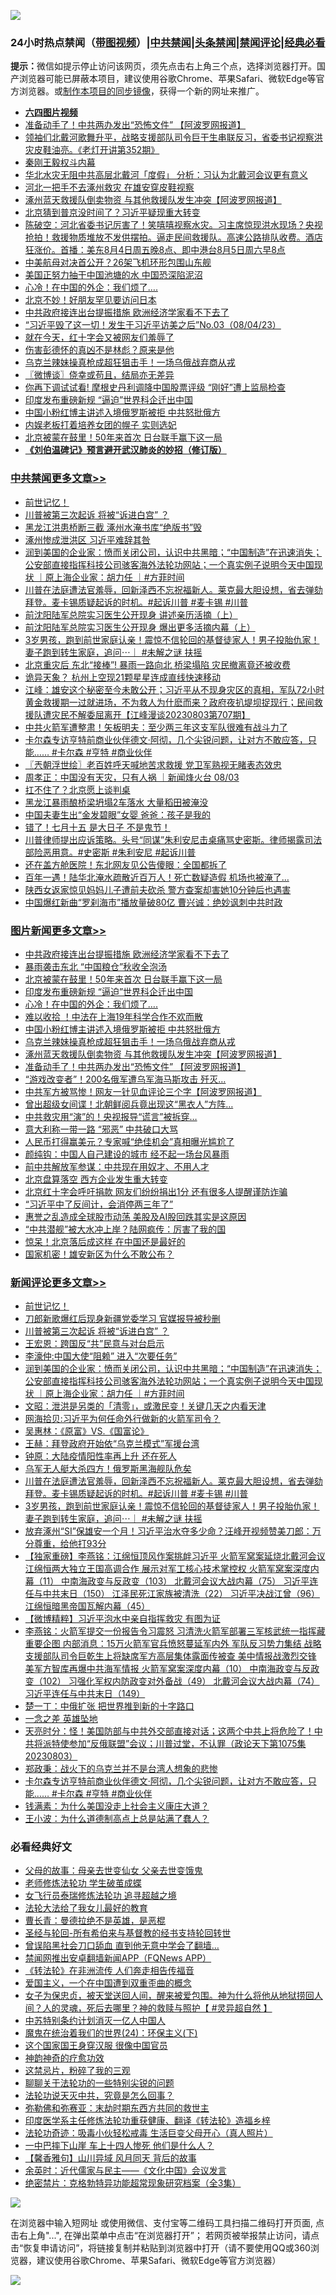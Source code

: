 ![](https://raw.githubusercontent.com/jsvpn/jsproxy/dev/64photo/fqnews-qr.jpg)

<div id="tt">
<h3>24小时热点禁闻（<a href="https://aaa.v2dns.tk/?QAjUl=BgRp5UNKRn&T5Vk=fPVH&Q59Ab=WxGE" target="_blank">带图视频</a>）|<a href="#%E4%B8%AD%E5%85%B1%E7%A6%81%E9%97%BB%E6%9B%B4%E5%A4%9A%E6%96%87%E7%AB%A0">中共禁闻</a>|<a href="#%E5%9B%BE%E7%89%87%E6%96%B0%E9%97%BB%E6%9B%B4%E5%A4%9A%E6%96%87%E7%AB%A0">头条禁闻</a>|<a href="#%E6%96%B0%E9%97%BB%E8%AF%84%E8%AE%BA%E6%9B%B4%E5%A4%9A%E6%96%87%E7%AB%A0">禁闻评论|<a href="#%E5%BF%85%E7%9C%8B%E7%BB%8F%E5%85%B8%E5%A5%BD%E6%96%87">经典必看</a></h3>
<div><b>提示：</b>微信如提示停止访问该网页，须先点击右上角三个点，选择浏览器打开。国产浏览器可能已屏蔽本项目，建议使用谷歌Chrome、苹果Safari、微软Edge等官方浏览器。或<a href="%E5%88%B6%E4%BD%9Cgit%E7%A6%81%E9%97%BB%E9%95%9C%E5%83%8F.md">制作本项目的同步镜像</a>，获得一个新的网址来推广。</div>
<ul>
<li><b><a href="http://d2.v2rss.gq/64.mp4" target="_blank">六四图片视频</a></b></li>
<li><a href="/topimagenews/20230804/1915920.md">准备动手了！中共两办发出“恐怖文件” 【阿波罗网报道】</a></li>
<li><a href="/sohnews/20230804/1915921.md">领袖们北戴河歌舞升平，战略支援部队司令巨干生串联反习，省委书记视察洪灾皮鞋油亮。《老灯开讲第352期》</a></li>
<li><a href="/ccpdope/20230804/1915940.md">秦刚王毅权斗内幕</a></li>
<li><a href="/headline/20230804/1915931.md">华北水灾无阻中共高层北戴河「度假」 分析：习认为北戴河会议更有意义</a></li>
<li><a href="/ssgc/20230804/1915971.md">河北一把手不去涿州救灾 在雄安穿皮鞋视察</a></li>
<li><a href="/topimagenews/20230804/1915935.md">涿州蓝天救援队倒卖物资 与其他救援队发生冲突【阿波罗网报道】</a></li>
<li><a href="/baitai/20230805/1916127.md">北京猜到普京没时间了？习近平疑现重大转变</a></li>
<li><a href="/sohnews/20230804/1915968.md">陈破空：河北省委书记厉害了！笑嘻嘻视察水灾。习主席惊现洪水现场？央视抢拍！救援物质堆放不发供摆拍。逼走民间救援队。高速公路排队收费。酒店狂涨价。首播：美东8月4日周五晚8点、即中港台8月5日周六早8点</a></li>
<li><a href="/cnnews/20230805/1916081.md">中美航母对决首公开？26架飞机环形包围山东舰</a></li>
<li><a href="/finance/20230805/1916040.md">美国正努力抽干中国池塘的水 中国恐深陷泥沼</a></li>
<li><a href="/topimagenews/20230805/1916131.md">心冷！在中国的外企：我们烦了….</a></li>
<li><a href="/cnnews/20230805/1916126.md">北京不妙！好朋友罕见要访问日本</a></li>
<li><a href="/topimagenews/20230805/1916173.md">中共政府接连出台提振措施 欧洲经济学家看不下去了</a></li>
<li><a href="/sohnews/20230805/1916070.md">“习近平毁了这一切！发生于习近平访美之后”No.03（08/04/23）</a></li>
<li><a href="/cnnews/20230805/1916080.md">就在今天，红十字会又被网友们羞辱了</a></li>
<li><a href="/cnnews/20230805/1916105.md">伤害彭德怀的真凶不是林彪？原来是他</a></li>
<li><a href="/topimagenews/20230804/1916003.md">乌克兰辣妹操真枪成超狂狙击手！一场乌俄战弃商从戎</a></li>
<li><a href="/ssgc/20230805/1916117.md">〖微博谈〗侥幸或苟且，结局亦无差异</a></li>
<li><a href="/cnnews/20230804/1915916.md">你再下调试试看! 摩根史丹利调降中国股票评级 “刚好”遭上监局检查</a></li>
<li><a href="/topimagenews/20230805/1916139.md">印度发布重磅新规 “逼迫”世界科企迁出中国</a></li>
<li><a href="/topimagenews/20230805/1916075.md">中国小粉红博主讲述入境俄罗斯被拒 中共怒批俄方</a></li>
<li><a href="/yule/20230805/1916133.md">内娱老板打着培养女团的幌子 实则选妃</a></li>
<li><a href="/topimagenews/20230805/1916165.md">北京被蒙在鼓里！50年来首次 日台联手赢下这一局</a></li>
<li><b><a href="/comments/20200207/1272816.md" target="_blank">《刘伯温碑记》预言避开武汉肺炎的妙招（修订版）</a></b></li>
</ul>
</div>

<div class="catlist">
<h3><a href="/cbnews/" target="_blank">中共禁闻</a><span><a href="/cbnews/" target="_blank" rel="nofollow">更多文章>></a></span></h3>
<ul>
<li><a href="/comments/20230805/1916203.md" target="_blank">前世记忆！</a></li>
<li><a href="/comments/20230805/1916185.md" target="_blank">川普被第三次起诉 将被“诉进白宫” ？</a></li>
<li><a href="/cbnews/20230805/1916167.md" target="_blank">黑龙江洪患桥断三截 涿州水淹书库“绝版书”毁</a></li>
<li><a href="/cbnews/20230805/1916166.md" target="_blank">涿州惨成泄洪区 习近平难辞其咎</a></li>
<li><a href="/comments/20230805/1916136.md" target="_blank">润到美国的企业家：愤而关闭公司，认识中共黑暗；“中国制造”在迅速消失；公安部直接指挥科技公司骇客海外法轮功网站；一个真实例子说明今天中国现状 ｜原上海企业家：胡力任 ｜#方菲时间</a></li>
<li><a href="/comments/20230805/1916102.md" target="_blank">川普在法庭遭法官羞辱，回新泽西不忘祝福新人。莱克最大胆设想，省去弹劾拜登。麦卡锡质疑起诉的时机。#起诉川普 #麦卡锡 #川普</a></li>
<li><a href="/cbnews/20230805/1916097.md" target="_blank">前沈阳陆军总院实习医生公开现身 讲述亲历活摘（上）</a></li>
<li><a href="/cbnews/20230804/1916027.md" target="_blank">前沈阳陆军总院实习医生公开现身 爆出更多活摘内幕（上）</a></li>
<li><a href="/comments/20230804/1915967.md" target="_blank">3岁男孩，跑到前世家庭认亲！震惊不信轮回的基督徒家人！男子投胎仇家！妻子跑到转生家庭，追问⋯｜ #未解之谜 扶摇</a></li>
<li><a href="/cbnews/20230804/1915893.md" target="_blank">北京重灾后 东北“接棒”! 暴雨一路向北 桥梁塌陷 灾民撤离竟还被收费</a></li>
<li><a href="/cbnews/20230804/1915883.md" target="_blank">诡异天象？ 杭州上空现21颗星星连成直线快速移动</a></li>
<li><a href="/cbnews/20230804/1915861.md" target="_blank">江峰：雄安这个秘密至今未敢公开；习近平从不现身灾区的真相，军队72小时黄金救援期一过就进场，不为救人为什麽而来？政府夜扒堤坝捉现行；民间救援队遭灾民不解委屈离开【江峰漫谈20230803第707期】</a></li>
<li><a href="/cbnews/20230804/1915834.md" target="_blank">中共火箭军遭整肃！矢板明夫：至少两三年这支军队很难有战斗力了</a></li>
<li><a href="/comments/20230804/1915815.md" target="_blank">卡尔森专访亨特前商业伙伴德文·阿彻，几个尖锐问题，让对方不敢应答，只能…… #卡尔森 #亨特 #商业伙伴</a></li>
<li><a href="/cbnews/20230804/1915814.md" target="_blank">〖兲朝浮世绘〗老百姓呼天喊地苦求救援 党卫军熟视无睹表态效忠</a></li>
<li><a href="/comments/20230804/1915737.md" target="_blank">周孝正：中国没有天灾，只有人祸 ｜新闻烽火台 08/03</a></li>
<li><a href="/cbnews/20230804/1915673.md" target="_blank">扛不住了？北京愿上谈判桌</a></li>
<li><a href="/cbnews/20230804/1915650.md" target="_blank">黑龙江暴雨酿桥梁坍塌2车落水 大量稻田被淹没</a></li>
<li><a href="/cbnews/20230803/1915607.md" target="_blank">中国夫妻生出“金发碧眼”女婴 爸爸：孩子是我的</a></li>
<li><a href="/comments/20230803/1915598.md" target="_blank">错了！七月十五 是大日子 不是鬼节！</a></li>
<li><a href="/comments/20230803/1915556.md" target="_blank">川普律师提出应诉策略。头号“同谋”朱利安尼击桌痛骂史密斯。律师揭露司法部险恶用意。#史密斯 #朱利安尼 #起诉川普</a></li>
<li><a href="/cbnews/20230803/1915508.md" target="_blank">还在盖方舱医院！东北网友见公告傻眼：全国都拆了</a></li>
<li><a href="/cbnews/20230803/1915479.md" target="_blank">百年一遇！陆华北淹水疏散近百万人！死亡数疑造假 机场也被淹了&#8230;</a></li>
<li><a href="/cbnews/20230803/1915478.md" target="_blank">陕西女返家惊见妈妈儿子遭前夫砍杀 警方查案却害她10分钟后也遇害</a></li>
<li><a href="/cbnews/20230803/1915467.md" target="_blank">中国爆红新曲“罗刹海市”播放量破80亿 曹兴诚：绝妙讽刺中共时政</a></li>

</ul>
</div>
<div class="catlist">
<h3><a href="/topimagenews/" target="_blank">图片新闻</a><span><a href="/topimagenews/" target="_blank" rel="nofollow">更多文章>></a></span></h3>
<ul>
<li><a href="/topimagenews/20230805/1916173.md" target="_blank">中共政府接连出台提振措施 欧洲经济学家看不下去了</a></li>
<li><a href="/topimagenews/20230805/1916172.md" target="_blank">暴雨袭击东北 “中国粮仓”秋收全泡汤</a></li>
<li><a href="/topimagenews/20230805/1916165.md" target="_blank">北京被蒙在鼓里！50年来首次 日台联手赢下这一局</a></li>
<li><a href="/topimagenews/20230805/1916139.md" target="_blank">印度发布重磅新规 “逼迫”世界科企迁出中国</a></li>
<li><a href="/topimagenews/20230805/1916131.md" target="_blank">心冷！在中国的外企：我们烦了….</a></li>
<li><a href="/topimagenews/20230805/1916130.md" target="_blank">难以收拾 ！中法在上海19年科学合作不欢而散</a></li>
<li><a href="/topimagenews/20230805/1916075.md" target="_blank">中国小粉红博主讲述入境俄罗斯被拒 中共怒批俄方</a></li>
<li><a href="/topimagenews/20230804/1916003.md" target="_blank">乌克兰辣妹操真枪成超狂狙击手！一场乌俄战弃商从戎</a></li>
<li><a href="/topimagenews/20230804/1915935.md" target="_blank">涿州蓝天救援队倒卖物资 与其他救援队发生冲突【阿波罗网报道】</a></li>
<li><a href="/topimagenews/20230804/1915920.md" target="_blank">准备动手了！中共两办发出“恐怖文件” 【阿波罗网报道】</a></li>
<li><a href="/topimagenews/20230804/1915882.md" target="_blank">“游戏改变者”！200名俄军遭乌军海马斯攻击 歼灭…</a></li>
<li><a href="/topimagenews/20230804/1915881.md" target="_blank">中共军方被骂惨！网友一针见血评论三个字【阿波罗网报道】</a></li>
<li><a href="/topimagenews/20230804/1915872.md" target="_blank">曾出超级女间谍！北朝鲜阅兵竟出现这“黑衣人”方阵…</a></li>
<li><a href="/topimagenews/20230804/1915863.md" target="_blank">中共救灾用“演”的！央视报导“谎言”被拆穿…</a></li>
<li><a href="/topimagenews/20230804/1915857.md" target="_blank">意大利称一带一路 “邪恶” 中共破口大骂</a></li>
<li><a href="/topimagenews/20230804/1915843.md" target="_blank">人民币打得赢美元？专家喊“绝佳机会”真相曝光尴尬了</a></li>
<li><a href="/topimagenews/20230804/1915799.md" target="_blank">颜纯钩：中国人自己建设的城市 经不起一场台风暴雨</a></li>
<li><a href="/topimagenews/20230804/1915748.md" target="_blank">前中共解放军参谋：中共现在用奴才、不用人才</a></li>
<li><a href="/topimagenews/20230804/1915739.md" target="_blank">北京盘算落空 西方企业发生重大转变</a></li>
<li><a href="/topimagenews/20230804/1915691.md" target="_blank">北京红十字会呼吁捐款 网友们纷纷捐出1分 还有很多人提醒谨防诈骗</a></li>
<li><a href="/topimagenews/20230804/1915672.md" target="_blank">“习近平中了反间计，会消停两三年了”</a></li>
<li><a href="/topimagenews/20230804/1915614.md" target="_blank">惠誉之乱造成全球股市动荡 美股及AI股回跌其实是这原因</a></li>
<li><a href="/topimagenews/20230803/1915525.md" target="_blank">“中共潜舰”被大水冲上岸？陆网疯传：厉害了我的国</a></li>
<li><a href="/topimagenews/20230803/1915455.md" target="_blank">惊呆！北京落后成这样 在中国还是最好的</a></li>
<li><a href="/topimagenews/20230803/1915454.md" target="_blank">国家机密！雄安新区为什么不敢公布？</a></li>

</ul>
</div>
<div class="catlist">
<h3><a href="/comments/" target="_blank">新闻评论</a><span><a href="/comments/" target="_blank" rel="nofollow">更多文章>></a></span></h3>
<ul>
<li><a href="/comments/20230805/1916203.md" target="_blank">前世记忆！</a></li>
<li><a href="/comments/20230805/1916195.md" target="_blank">刀郎新歌爆红后现身新疆党委学习 官媒报导被秒删</a></li>
<li><a href="/comments/20230805/1916185.md" target="_blank">川普被第三次起诉 将被“诉进白宫” ？</a></li>
<li><a href="/comments/20230805/1916168.md" target="_blank">王宏恩：跨国反“共”民意与对台启示</a></li>
<li><a href="/comments/20230805/1916158.md" target="_blank">李濠仲:中国大使“阻赖” 进入“次要任务”</a></li>
<li><a href="/comments/20230805/1916136.md" target="_blank">润到美国的企业家：愤而关闭公司，认识中共黑暗；“中国制造”在迅速消失；公安部直接指挥科技公司骇客海外法轮功网站；一个真实例子说明今天中国现状 ｜原上海企业家：胡力任 ｜#方菲时间</a></li>
<li><a href="/comments/20230805/1916129.md" target="_blank">文昭：泄洪是另类的「清零」，或激民变！关键几天之内看天津</a></li>
<li><a href="/comments/20230805/1916115.md" target="_blank">网海拾贝:习近平为何任命外行做新的火箭军司令？</a></li>
<li><a href="/comments/20230805/1916114.md" target="_blank">吴惠林：《原富》VS.《国富论》</a></li>
<li><a href="/comments/20230805/1916113.md" target="_blank">王赫：拜登政府开始依“乌克兰模式”军援台湾</a></li>
<li><a href="/comments/20230805/1916112.md" target="_blank">钟原：大陆疫情阳性率再上升 还在死人</a></li>
<li><a href="/comments/20230805/1916111.md" target="_blank">乌军无人艇大杀四方！俄罗斯黑海舰队危矣</a></li>
<li><a href="/comments/20230805/1916102.md" target="_blank">川普在法庭遭法官羞辱，回新泽西不忘祝福新人。莱克最大胆设想，省去弹劾拜登。麦卡锡质疑起诉的时机。#起诉川普 #麦卡锡 #川普</a></li>
<li><a href="/comments/20230804/1915967.md" target="_blank">3岁男孩，跑到前世家庭认亲！震惊不信轮回的基督徒家人！男子投胎仇家！妻子跑到转生家庭，追问⋯｜ #未解之谜 扶摇</a></li>
<li><a href="/comments/20230804/1915856.md" target="_blank">放弃涿州“SI”保雄安一个月！习近平治水夺多少命？汪峰开视频赞美刀郎：万分尊重，给他打93分</a></li>
<li><a href="/comments/20230804/1915850.md" target="_blank">【独家重磅】李燕铭：江绵恒顶风作案挑衅习近平 火箭军窝案延烧北戴河会议 江绵恒两大独立王国高调合作 展示对军工核心技术掌控权 火箭军窝案深度内幕（11） 中南海政变与反政变（103） 北戴河会议大战内幕（75） 习近平连任与中共末日（150） 江泽民死江家族被清洗（22） 习近平决战江曾（96） 江绵恒暗黑帝国瓦解内幕（45）</a></li>
<li><a href="/comments/20230804/1915845.md" target="_blank">【微博精粹】习近平泡水中亲自指挥救灾 有图为证</a></li>
<li><a href="/comments/20230804/1915833.md" target="_blank">李燕铭：火箭军提交一份报告令习震怒 习清洗火箭军部署三军核武统一指挥藏重要企图 内部消息：15万火箭军官兵愤怒蔓延军内外 军队反习势力集结 战略支援部队司令巨乾生上将缺席军方高层集体露面传被查 美中情报战激烈交锋 美军方智库再爆中共海军情报 火箭军窝案深度内幕（10） 中南海政变与反政变（102） 习强化军权内防政变对外备战（49） 北戴河会议大战内幕（74） 习近平连任与中共末日（149）</a></li>
<li><a href="/comments/20230804/1915827.md" target="_blank">楚一丁：中俄扩张 把世界推到新的十字路口</a></li>
<li><a href="/comments/20230804/1915826.md" target="_blank">一念之差 英雄坠地</a></li>
<li><a href="/comments/20230804/1915822.md" target="_blank">天亮时分：怪！美国防部与中共外交部直接对话；这两个中共上将危险了！中共将派特使参加“反俄联盟”会议；川普过堂，不认罪（政论天下第1075集 20230803）</a></li>
<li><a href="/comments/20230804/1915816.md" target="_blank">郑政秉：战火下的乌克兰并不是台湾人想象的悲惨</a></li>
<li><a href="/comments/20230804/1915815.md" target="_blank">卡尔森专访亨特前商业伙伴德文·阿彻，几个尖锐问题，让对方不敢应答，只能…… #卡尔森 #亨特 #商业伙伴</a></li>
<li><a href="/comments/20230804/1915806.md" target="_blank">钱满素：为什么美国没走上社会主义康庄大道？</a></li>
<li><a href="/comments/20230804/1915805.md" target="_blank">王小波：为什么道德制高点上总是站满了蠢人？</a></li>

</ul>
</div>

<div class="catlist">
<h3>必看经典好文</h3>
<ul>
<li><a href="/cbnews/20210507/1541162.md" target="_blank">父母的故事：母亲去世变仙女 父亲去世变饿鬼</a></li>
<li><a href="/cbnews/20211114/1652214.md" target="_blank">老师修炼法轮功 学生破茧成蝶</a></li>
<li><a href="/topimagenews/20210720/1544658.md" target="_blank">女飞行员泰瑞修炼法轮功 追寻超越之境</a></li>
<li><a href="/cbnews/20200516/1329218.md" target="_blank">法轮大法给了我女儿最好的教育</a></li>
<li><a href="/comments/20220727/1763613.md" target="_blank">曹长青：曼德拉绝不是英雄，是恶棍</a></li>
<li><a href="/comments/20220503/1727836.md" target="_blank">圣经与轮回-所有希伯来与基督教的经书支持轮回转世</a></li>
<li><a href="/topimagenews/20200928/1404412.md" target="_blank">曾误陷黑社会刀口舔血 直到他无意中学会了翻墙&#8230;</a></li>
<li><a href="/comments/20200503/1322531.md" target="_blank">禁闻网推出安卓翻墙新闻APP（FQNews APP）</a></li>
<li><a href="/comments/20210509/1542786.md" target="_blank">《转法轮》在非洲流传 人们奔走相告传福音</a></li>
<li><a href="/comments/20210802/1598599.md" target="_blank">爱国主义，一个在中国遭到双重歪曲的概念</a></li>
<li><a href="/comments/20211012/1636544.md" target="_blank">女子为保忠贞，被天堂送回人间，醒来被爱包围。神为什么将他从地狱捞回人间？人的灵魂，死后去哪里？神的救赎与照护【 #灵异超自然 】</a></li>
<li><a href="/comments/20220920/1786910.md" target="_blank">中苏特别条约计划消灭一亿人中国人</a></li>
<li><a href="/cbnews/20180907/994846.md" target="_blank">魔鬼在统治着我们的世界(24)：环保主义(下)</a></li>
<li><a href="/bannedvideo/20220606/1742248.md" target="_blank">这个国家国王身穿汉服 很像中国官员</a></li>
<li><a href="/comments/20220105/1675252.md" target="_blank">神韵神奇的疗愈功效</a></li>
<li><a href="/yule/20210123/1473216.md" target="_blank">这禁忌片，粉碎了我的三观</a></li>
<li><a href="/comments/20190417/1114875.md" target="_blank">聊聊关于法轮功的一些特别尖锐的问题</a></li>
<li><a href="/comments/20210308/1500552.md" target="_blank">法轮功说天灭中共，究竟是怎么回事？</a></li>
<li><a href="/tculture/20200911/132247.md" target="_blank">弥勒佛和弥赛亚：末劫时期东西方共同的救世主</a></li>
<li><a href="/comments/20220416/1720335.md" target="_blank">印度医学系主任修炼法轮功重获健康、翻译《转法轮》造福乡梓</a></li>
<li><a href="/comments/20220506/1729215.md" target="_blank">法轮功奇迹：吸毒小伙轻松戒毒 生活巨变父母开心（真人照片）</a></li>
<li><a href="/cbnews/20200611/1343057.md" target="_blank">一中巴摔下山崖 车上十四人惨死 他们是什么人？</a></li>
<li><a href="/bannedvideo/20210301/1495768.md" target="_blank">【馨香雅句】山川异域 风月同天 背后的故事</a></li>
<li><a href="/comments/20230502/1879311.md" target="_blank">余英时：近代儒家与民主——《文化中国》会议发言</a></li>
<li><a href="/comments/20200705/783265.md" target="_blank">绝密禁片：克格勃特异功能超常现象研究档案（全3集）</a></li>

</ul>
</div>

![](https://raw.githubusercontent.com/jsvpn/jsproxy/dev/64photo/fqnews-qr.jpg)

在浏览器中输入短网址 或使用微信、支付宝等二维码工具扫描二维码打开页面, 点击右上角"...", 在弹出菜单中点击“在浏览器打开”； 若网页被举报禁止访问，请点击“恢复申请访问”，将链接复制并粘贴到浏览器中打开（请不要使用QQ或360浏览器，建议使用谷歌Chrome、苹果Safari、微软Edge等官方浏览器）

![](https://raw.githubusercontent.com/jsvpn/jsproxy/dev/64photo/wx.jpg)